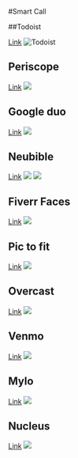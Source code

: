 #Smart Call


##Todoist

[Link](https://todoist.com/android)
![Todoist](/Users/lalogf/Documents/Freelance/smartcall/todoist.png)


## Periscope

[Link](https://www.periscope.tv/)
![](/Users/lalogf/Documents/Freelance/smartcall/periscope.png)

## Google duo

[Link](https://duo.google.com/?ref=producthunt)
![](/Users/lalogf/Documents/Freelance/smartcall/googleduo.png)


## Neubible

[Link](http://neubible.co/)
![](/Users/lalogf/Documents/Freelance/smartcall/neubible1.png)
![](/Users/lalogf/Documents/Freelance/smartcall/neubible2.png)

## Fiverr Faces

[Link](https://faces.fiverr.com/)
![](/Users/lalogf/Documents/Freelance/smartcall/fiverr_faces.png)


## Pic to fit

[Link](http://product-hunt.pictofit.com/?ref=producthunt)
![](/Users/lalogf/Documents/Freelance/smartcall/pictofit.png)


## Overcast

[Link](https://overcast.fm/)
![](/Users/lalogf/Documents/Freelance/smartcall/overcast.png)


## Venmo

[Link](https://venmo.com/)
![](/Users/lalogf/Documents/Freelance/smartcall/venmo.png)


## Mylo

[Link](http://okmylo.com/)
![](/Users/lalogf/Documents/Freelance/smartcall/mylo.png)


## Nucleus

[Link](http://www.meetnucleus.com/?ref=producthunt)
![](/Users/lalogf/Documents/Freelance/smartcall/nucleus.png)


